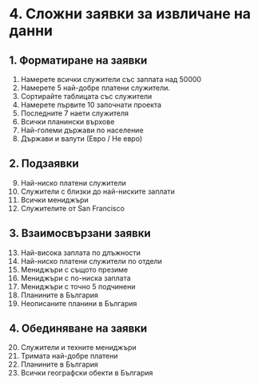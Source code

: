 # 4. Сложни заявки за извличане на данни

## 1. Форматиране на заявки
01. Намерете всички служители със заплата над 50000
02. Намерете 5 най-добре платени служители.
03. Сортирайте таблицата със служители
04. Намерете първите 10 започнати проекта
05. Последните 7 наети служителя
06. Всички планински върхове
07. Най-големи държави по население
08. Държави и валути (Евро / Не евро)

## 2. Подзаявки
09. Най-ниско платени служители
10. Служители с близки до най-ниските заплати
11. Всички мениджъри
12. Служителите от San Francisco

## 3. Взаимосвързани заявки
13.	Най-висока заплата по длъжности
14.	Най-ниско платени служители по отдели
15.	Мениджъри с същото презиме 
16. Мениджъри с по-ниска заплата
17.	Мениджъри с точно 5 подчинени
18.	Планините в България 
19.	Неописаните планини в България 

## 4. Обединяване на заявки
20.	Служители и техните мениджъри
21.	Тримата най-добре платени
22.	Планините в България
23.	Всички географски обекти в България 
